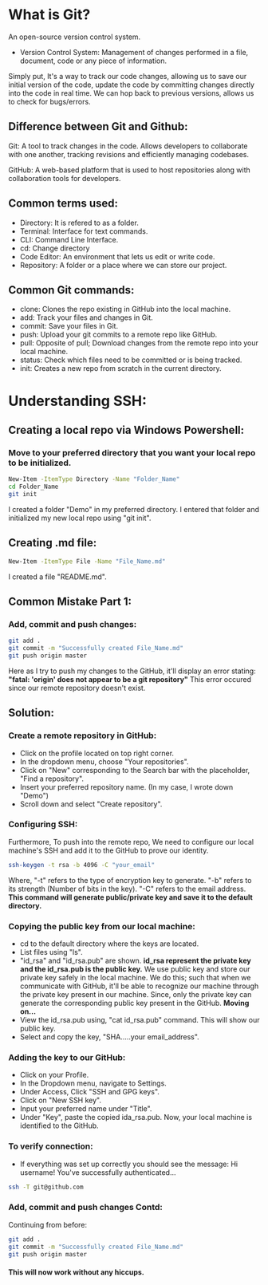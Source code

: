 # What is Git?

An open-source version control system. 
- Version Control System:
    Management of changes performed in a file, document, code or any piece of 
    information. 
    
Simply put, It's a way to track our code changes, allowing us to save our initial
version of the code, update the code by committing changes directly into the code in real time. We can hop back to previous versions, allows us to check for bugs/errors. 

## Difference between Git and Github:

Git: A tool to track changes in the code. Allows developers to collaborate with one another, tracking revisions and efficiently managing codebases.

GitHub: A web-based platform that is used to host repositories along with collaboration tools for developers. 

## Common terms used:

- Directory: It is refered to as a folder. 
- Terminal: Interface for text commands.
- CLI: Command Line Interface.
- cd: Change directory
- Code Editor: An environment that lets us edit or write code.
- Repository: A folder or a place where we can store our project.

## Common Git commands:

- clone: Clones the repo existing in GitHub into the local machine.
- add: Track your files and changes in Git.
- commit: Save your files in Git.
- push: Upload your git commits to a remote repo like GitHub.
- pull: Opposite of pull; Download changes from the remote repo into your local machine.
- status: Check which files need to be committed or is being tracked.
- init: Creates a new repo from scratch in the current directory.

# Understanding SSH:

## Creating a local repo via Windows Powershell:

### **Move to your preferred directory that you want your local repo to be initialized.**
```bash
New-Item -ItemType Directory -Name "Folder_Name"
cd Folder_Name 
git init
```
I created a folder "Demo" in my preferred directory. I entered that folder and initialized my new local repo using "git init".

## Creating .md file:

```bash
New-Item -ItemType File -Name "File_Name.md"
```
I created a file "README.md".

## Common Mistake Part 1:
### Add, commit and push changes:

```bash
git add . 
git commit -m "Successfully created File_Name.md"
git push origin master
```

Here as I try to push my changes to the GitHub, it'll display an error stating: 
**"fatal: 'origin' does not appear to be a git repository"**
This error occured since our remote repository doesn't exist. 

## Solution:
### Create a remote repository in GitHub:

- Click on the profile located on top right corner.
- In the dropdown menu, choose "Your repositories".
- Click on "New" corresponding to the Search bar with the placeholder, "Find a repository".
- Insert your preferred repository name. (In my case, I wrote down "Demo")
- Scroll down and select "Create repository".

### Configuring SSH:

Furthermore, To push into the remote repo, We need to configure our local machine's SSH and add it to the GitHub to prove our identity. 
```bash
ssh-keygen -t rsa -b 4096 -C "your_email"
```
Where,  "-t" refers to the type of encryption key to generate.
        "-b" refers to its strength (Number of bits in the key).
        "-C" refers to the email address.
**This command will generate public/private key and save it to the default directory.**

### Copying the public key from our local machine:

- cd to the default directory where the keys are located.
- List files using "ls".
- "id_rsa" and "id_rsa.pub" are shown.
**id_rsa represent the private key and the id_rsa.pub is the public key.**
We use public key and store our private key safely in the local machine. We do this; such that when we communicate with GitHub, it'll be able to recognize our machine through the private key present in our machine. Since, only the private key can generate the corresponding public key present in the GitHub. 
**Moving on...**
- View the id_rsa.pub using, "cat id_rsa.pub" command. This will show our public key.
- Select and copy the key, "SHA.....your email_address".

### Adding the key to our GitHub:

- Click on your Profile.
- In the Dropdown menu, navigate to Settings.
- Under Access, Click "SSH and GPG keys".
- Click on "New SSH key".
- Input your preferred name under "Title".
- Under "Key", paste the copied ida_rsa.pub. 
Now, your local machine is identified to the GitHub.

### To verify connection:

- If everything was set up correctly you should see the message: Hi username! You've successfully authenticated...
```bash
ssh -T git@github.com
```
### Add, commit and push changes Contd:

Continuing from before:
```bash
git add . 
git commit -m "Successfully created File_Name.md"
git push origin master
```
#### This will now work without any hiccups. 





